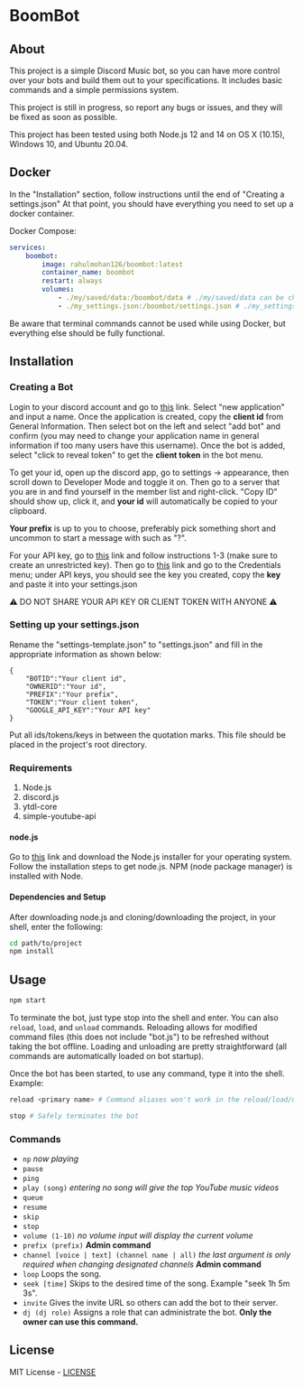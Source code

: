 # BoomBot

## About

This project is a simple Discord Music bot, so you can have more control over your bots and build them out to your specifications. It includes basic commands and a simple permissions system.

This project is still in progress, so report any bugs or issues, and they will be fixed as soon as possible.

This project has been tested using both Node.js 12 and 14 on OS X (10.15), Windows 10, and Ubuntu 20.04.

## Docker

In the "Installation" section, follow instructions until the end of "Creating a settings.json" At that point, you should have everything you need to set up a docker container.

Docker Compose:
```yaml
services:
    boombot:
        image: rahulmohan126/boombot:latest
        container_name: boombot
        restart: always
        volumes:
            - ./my/saved/data:/boombot/data # ./my/saved/data can be changed accordingly
            - ./my_settings.json:/boombot/settings.json # ./my_settings.json can be changed accordingly
```

Be aware that terminal commands cannot be used while using Docker, but everything else should be fully functional.

## Installation

### Creating a Bot

Login to your discord account and go to [this](https://discordapp.com/developers/applications/) link. Select "new application" and input a name. Once the application is created, copy the **client id** from General Information. Then select bot on the left and select "add bot" and confirm (you may need to change your application name in general information if too many users have this username). Once the bot is added, select "click to reveal token" to get the **client token** in the bot menu.

To get your id, open up the discord app, go to settings -> appearance, then scroll down to Developer Mode and toggle it on. Then go to a server that you are in and find yourself in the member list and right-click. "Copy ID" should show up, click it, and **your id** will automatically be copied to your clipboard.

**Your prefix** is up to you to choose, preferably pick something short and uncommon to start a message with such as "?".

For your API key, go to [this](https://developers.google.com/youtube/v3/getting-started) link and follow instructions 1-3 (make sure to create an unrestricted key). Then go to [this](https://console.developers.google.com/) link and go to the Credentials menu; under API keys, you should see the key you created, copy the **key** and paste it into your settings.json

:warning: DO NOT SHARE YOUR API KEY OR CLIENT TOKEN WITH ANYONE :warning:

### Setting up your settings.json

Rename the "settings-template.json" to "settings.json" and fill in the appropriate information as shown below:

```
{
    "BOTID":"Your client id",
    "OWNERID":"Your id",
    "PREFIX":"Your prefix",
    "TOKEN":"Your client token",
    "GOOGLE_API_KEY":"Your API key"
}
```

Put all ids/tokens/keys in between the quotation marks.
This file should be placed in the project's root directory.

### Requirements

1. Node.js
3. discord.js
4. ytdl-core
5. simple-youtube-api

#### node.js
Go to [this](https://nodejs.org/en/download/) link and download the Node.js installer for your operating system.
Follow the installation steps to get node.js.
NPM (node package manager) is installed with Node.

#### Dependencies and Setup

After downloading node.js and cloning/downloading the project, in your shell, enter the following:
```bash
cd path/to/project
npm install
```

## Usage

````bash
npm start
````
To terminate the bot, just type stop into the shell and enter. You can also `reload`, `load`, and `unload` commands. Reloading allows for modified command files (this does not include "bot.js") to be refreshed without taking the bot offline. Loading and unloading are pretty straightforward (all commands are automatically loaded on bot startup).

Once the bot has been started, to use any command, type it into the shell. Example:
```bash
reload <primary name> # Command aliases won't work in the reload/load/unload commands.

stop # Safely terminates the bot
```

### Commands

* `np` *now playing*
* `pause`
* `ping`
* `play (song)` *entering no song will give the top YouTube music videos*
* `queue`
* `resume`
* `skip`
* `stop`
* `volume (1-10)` *no volume input will display the current volume*
* `prefix (prefix)` **Admin command**
* `channel [voice | text] (channel name | all)` *the last argument is only required when changing designated channels* **Admin command**
* `loop` Loops the song.
* `seek [time]` Skips to the desired time of the song. Example "seek 1h 5m 3s".
* `invite` Gives the invite URL so others can add the bot to their server.
* `dj (dj role)` Assigns a role that can administrate the bot. **Only the owner can use this command.**

## License

MIT License - [LICENSE](LICENSE)